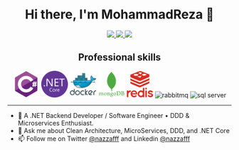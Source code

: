 <h1 align="center">Hi there, I'm MohammadReza 👋</h1>

<p align="center"> 
 <a href="https://twitter.com/nazzafff" alt="Mohamad Reza Nazzaf's Twitter">
   <img src="https://img.shields.io/badge/Twitter-1DA1F2?logo=twitter&logoColor=white&style=for-the-badge&link=https://twitter.com/mjebrahimi72" />
 </a>
 <a href="https://www.linkedin.com/in/nazzafff" alt="Mohamad Reza Nazzaf's Linkedin">
   <img src="https://img.shields.io/badge/LinkedIn-0A66C2?logo=linkedin&logoColor=white&style=for-the-badge&link=https://www.linkedin.com/in/mjebrahimi" />
 </a>
 <a href="mailto:nazzafff@gmail.com" alt="Mohamad Reza Nazzaf's E-mail">
   <img src="https://img.shields.io/badge/Gmail-D14836?logo=gmail&logoColor=white&style=for-the-badge&link=mailto:nazzafff@gmail.com" />
 </a>
</p>

<h2 align="center">Professional skills</h2>

<p align="center"> 
  <img src="https://raw.githubusercontent.com/devicons/devicon/master/icons/csharp/csharp-original.svg" alt="csharp" width="60" height="60" />
  <img src="https://raw.githubusercontent.com/devicons/devicon/master/icons/dotnetcore/dotnetcore-original.svg" alt="dotnet" width="60" height="60" />
  <img src="https://raw.githubusercontent.com/devicons/devicon/master/icons/docker/docker-original-wordmark.svg" alt="docker" width="60" height="60" />
  <img src="https://raw.githubusercontent.com/devicons/devicon/master/icons/mongodb/mongodb-plain-wordmark.svg" alt="mongodb" width="60" height="60" />
  <img src="https://raw.githubusercontent.com/devicons/devicon/master/icons/redis/redis-plain-wordmark.svg" alt="redis" width="60" height="60" />
  <img src="https://www.vectorlogo.zone/logos/rabbitmq/rabbitmq-icon.svg" alt="rabbitmq" width="60" height="60" />
  <img src="https://www.svgrepo.com/show/303229/microsoft-sql-server-logo.svg" alt="sql server" width="60" height="60" />
</p>


---

- 🔭 A .NET Backend Developer / Software Engineer • DDD & Microservices Enthusiast.
- 💬 Ask me about Clean Architecture, MicroServices, DDD, and .NET Core
- 📫 Follow me on Twitter [@nazzafff](https://twitter.com/intent/follow?screen_name=nazzafff) and Linkedin [@nazzafff](https://www.linkedin.com/in/mjebrahimi/)
<!-- - 👯 I’m looking to collaborate on: ... -->


